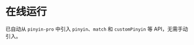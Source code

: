# 在线运行

已自动从 `pinyin-pro` 中引入 `pinyin`、`match` 和 `customPinyin` 等 API，无需手动引入。

<code-run></code-run>

